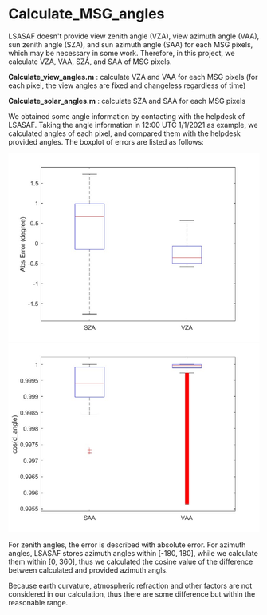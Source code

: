 # Calculate_MSG_angles
LSASAF doesn't provide  view zenith angle (VZA), view azimuth angle (VAA), sun zenith angle (SZA), and sun azimuth angle (SAA) for each MSG pixels, which may be necessary in some work. Therefore, in this project, we calculate VZA, VAA, SZA, and SAA of MSG pixels.

**Calculate_view_angles.m** : calculate VZA and VAA for each MSG pixels (for each pixel, the view angles are fixed and changeless regardless of time)

**Calculate_solar_angles.m** : calculate SZA and SAA for each MSG pixels

We obtained some angle information by contacting with the helpdesk of LSASAF. Taking the angle information in 12:00 UTC 1/1/2021 as example, we calculated angles of each pixel, and compared them with the helpdesk provided angles. The boxplot of errors are listed as follows:

![image](https://github.com/222huan/Calculate_MSG_angles/blob/main/zenith.jpg)
![image](https://github.com/222huan/Calculate_MSG_angles/blob/main/azi.jpg)

For zenith angles, the error is described with absolute error.  For azimuth angles, LSASAF stores azimuth angles within [-180, 180], while we calculate them within [0, 360], thus we calculated the cosine value of the difference between calculated and provided azimuth angls.

Because earth curvature, atmospheric refraction and other factors are not considered in our calculation, thus there are some difference but within the reasonable range.
